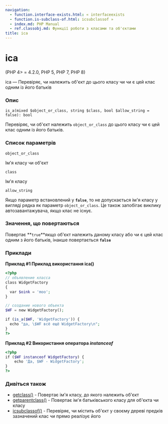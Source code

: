```yaml
---
navigation:
  - function.interface-exists.html: « interfaceexists
  - function.is-subclass-of.html: ісsubclassof »
  - index.md: PHP Manual
  - ref.classobj.md: Функції роботи з класами та об'єктами
title: іса
---
```

# іса

(PHP 4> = 4.2.0, PHP 5, PHP 7, PHP 8)

ісa — Перевіряє, чи належить об'єкт до цього класу чи чи є цей клас одним із його батьків

### Опис

```methodsynopsis
is_a(mixed $object_or_class, string $class, bool $allow_string = false): bool
```

Перевіряє, чи об'єкт належить `object_or_class` до цього класу чи є цей клас одним із його батьків.

### Список параметрів

`object_or_class`

Ім'я класу чи об'єкт

`class`

Ім'я класу

`allow_string`

Якщо параметр встановлений у **`false`**, то не допускається ім'я класу у вигляді рядка як параметр `object_or_class`. Це також запобігає виклику автозавантажувача, якщо клас не існує.

### Значення, що повертаються

Повертає \*\*`true`\*\*якщо об'єкт належить даному класу або чи є цей клас одним з його батьків, інакше повертається **`false`**

### Приклади

**Приклад #1 Приклад використання **ісa()****

```php
<?php
// объявление класса
class WidgetFactory
{
  var $oink = 'moo';
}

// создание нового объекта
$WF = new WidgetFactory();

if (is_a($WF, 'WidgetFactory')) {
  echo "да, \$WF всё ещё WidgetFactory\n";
}
?>
```

**Приклад #2 Використання оператора *instanceof***

```php
<?php
if ($WF instanceof WidgetFactory) {
    echo 'Да, $WF - WidgetFactory';
}
?>
```

### Дивіться також

-   [getclass()](function.get-class.md) - Повертає ім'я класу, до якого належить об'єкт
-   [getparentclass()](function.get-parent-class.md) - Повертає ім'я батьківського класу для об'єкта чи класу
-   [ісsubclassof()](function.is-subclass-of.md) - Перевіряє, чи містить об'єкт у своєму дереві предків зазначений клас чи прямо реалізує його
